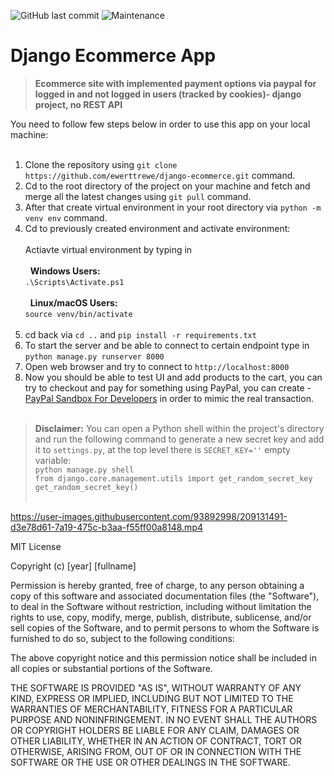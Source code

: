 ![GitHub last commit](https://img.shields.io/github/last-commit/ewerttrewe/django-ecommerce) ![Maintenance](https://img.shields.io/maintenance/no/2022) 
# Django Ecommerce App
> **Ecommerce site with implemented payment options via paypal for logged in and not logged in users (tracked by cookies)- django project, no REST API**


You need to follow few steps below in order to use this app on your local machine:<br><br>
1. Clone the repository using `git clone https://github.com/ewerttrewe/django-ecommerce.git` command.<br>
2. Cd to the root directory of the project on your machine and fetch and merge all the latest changes using `git pull` command.<br>
3. After that create virtual environment in your root directory via `python -m venv env` command.<br>
4. Cd to previously created environment and activate environment:<br><br>
  Actiavte virtual environment by typing in<br><br>
  &nbsp; **Windows Users:**<br>
  `.\Scripts\Activate.ps1`<br><br>
  &nbsp; **Linux/macOS Users:**<br>
  `source venv/bin/activate`<br><br>
5. cd back via `cd ..` and `pip install -r requirements.txt`<br>
6. To start the server and be able to connect to certain endpoint type in `python manage.py runserver 8000`<br>
7. Open web browser and try to connect to `http://localhost:8000`<br>
8. Now you should be able to test UI and add products to the cart, you can try to checkout and pay for something using PayPal, you can create - [PayPal Sandbox For Developers](https://developer.paypal.com/home) in order to mimic the real transaction.<br><br>


> **Disclaimer:** You can open a Python shell within the project's directory and run the following command to generate a new secret key and add it to `settings.py`, at the top level there is `SECRET_KEY=''` empty variable:<br>
`python manage.py shell`<br>
`from django.core.management.utils import get_random_secret_key`<br>
`get_random_secret_key()`<br><br>

https://user-images.githubusercontent.com/93892998/209131491-d3e78d61-7a19-475c-b3aa-f55ff00a8148.mp4

MIT License

Copyright (c) [year] [fullname]

Permission is hereby granted, free of charge, to any person obtaining a copy
of this software and associated documentation files (the "Software"), to deal
in the Software without restriction, including without limitation the rights
to use, copy, modify, merge, publish, distribute, sublicense, and/or sell
copies of the Software, and to permit persons to whom the Software is
furnished to do so, subject to the following conditions:

The above copyright notice and this permission notice shall be included in all
copies or substantial portions of the Software.

THE SOFTWARE IS PROVIDED "AS IS", WITHOUT WARRANTY OF ANY KIND, EXPRESS OR
IMPLIED, INCLUDING BUT NOT LIMITED TO THE WARRANTIES OF MERCHANTABILITY,
FITNESS FOR A PARTICULAR PURPOSE AND NONINFRINGEMENT. IN NO EVENT SHALL THE
AUTHORS OR COPYRIGHT HOLDERS BE LIABLE FOR ANY CLAIM, DAMAGES OR OTHER
LIABILITY, WHETHER IN AN ACTION OF CONTRACT, TORT OR OTHERWISE, ARISING FROM,
OUT OF OR IN CONNECTION WITH THE SOFTWARE OR THE USE OR OTHER DEALINGS IN THE
SOFTWARE.
